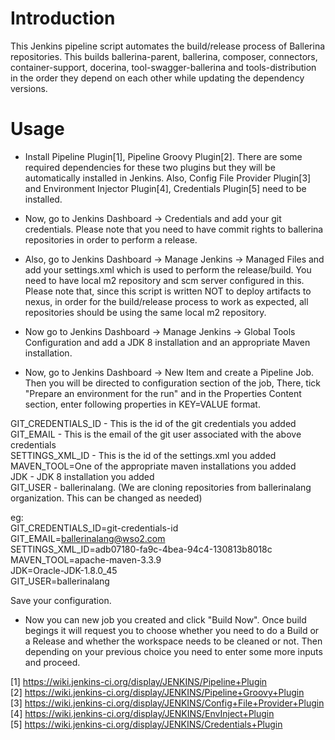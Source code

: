 # Introduction

This Jenkins pipeline script automates the build/release process of 
Ballerina repositories. This builds ballerina-parent, ballerina, 
composer, connectors, container-support, docerina, tool-swagger-ballerina 
and tools-distribution in the order they depend on each other while 
updating the dependency versions.

# Usage

* Install Pipeline Plugin[1], Pipeline Groovy Plugin[2].
There are some required dependencies for these two plugins 
but they will be automatically installed in Jenkins.
Also, Config File Provider Plugin[3] and Environment Injector Plugin[4],
Credentials Plugin[5] need to be installed.

* Now, go to Jenkins Dashboard -> Credentials and add your git credentials.
Please note that you need to have commit rights to ballerina repositories
in order to perform a release. 

* Also, go to Jenkins Dashboard -> Manage Jenkins -> Managed Files and add
your settings.xml which is used to perform the release/build.
You need to have local m2 repository and scm server configured in this.
Please note that, since this script is written NOT to deploy artifacts 
to nexus, in order for the build/release process to work as expected,
all repositories should be using the same local m2 repository.

* Now go to Jenkins Dashboard -> Manage Jenkins -> Global Tools Configuration
and add a JDK 8 installation and an appropriate Maven installation.

* Now, go to Jenkins Dashboard -> New Item and create a Pipeline Job. 
Then you will be directed to configuration section of the job,
There, tick "Prepare an environment for the run" and in the 
Properties Content section, enter following properties in KEY=VALUE 
format.

GIT_CREDENTIALS_ID - This is the id of the git credentials you added  
GIT_EMAIL - This is the email of the git user associated with the above credentials  
SETTINGS_XML_ID - This is the id of the settings.xml you added  
MAVEN_TOOL=One of the appropriate maven installations you added  
JDK - JDK 8 installation you added  
GIT_USER - ballerinalang. (We are cloning repositories from ballerinalang  
organization. This can be changed as needed)
 
eg:  
GIT_CREDENTIALS_ID=git-credentials-id  
GIT_EMAIL=ballerinalang@wso2.com  
SETTINGS_XML_ID=adb07180-fa9c-4bea-94c4-130813b8018c  
MAVEN_TOOL=apache-maven-3.3.9  
JDK=Oracle-JDK-1.8.0_45  
GIT_USER=ballerinalang  

Save your configuration.

* Now you can new job you created and click "Build Now". 
Once build begings it will request you to choose whether you need to do
a Build or a Release and whether the workspace needs to be cleaned or not.
Then depending on your previous choice you need to enter some more inputs
and proceed.


[1] https://wiki.jenkins-ci.org/display/JENKINS/Pipeline+Plugin  
[2] https://wiki.jenkins-ci.org/display/JENKINS/Pipeline+Groovy+Plugin  
[3] https://wiki.jenkins-ci.org/display/JENKINS/Config+File+Provider+Plugin  
[4] https://wiki.jenkins-ci.org/display/JENKINS/EnvInject+Plugin   
[5] https://wiki.jenkins-ci.org/display/JENKINS/Credentials+Plugin
